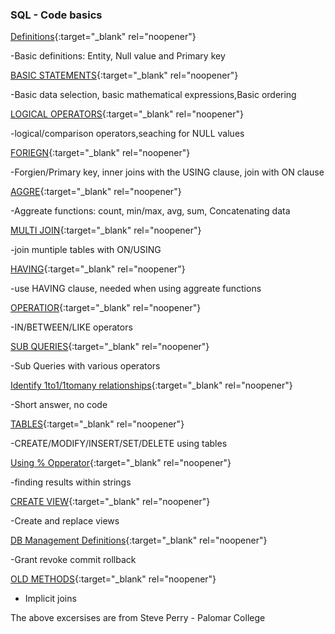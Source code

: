 ### SQL - Code basics
[Definitions](https://github.com/JamesBaierski/Portfolio/blob/main/SQL%20BASICS/SQL%20assign%201%20.pdf){:target="_blank" rel="noopener"}

 -Basic definitions: Entity, Null value and Primary key

[BASIC STATEMENTS](https://github.com/JamesBaierski/Portfolio/blob/main/SQL%20BASICS/SQL%20assign%202.pdf){:target="_blank" rel="noopener"}

-Basic data selection, basic mathematical expressions,Basic ordering

[LOGICAL OPERATORS](https://github.com/JamesBaierski/Portfolio/blob/main/SQL%20BASICS/SQL%20assign%203.pdf){:target="_blank" rel="noopener"}

-logical/comparison operators,seaching for NULL values

[FORIEGN](https://github.com/JamesBaierski/Portfolio/blob/main/SQL%20BASICS/SQL%20assign%204.pdf){:target="_blank" rel="noopener"}

-Forgien/Primary key, inner joins with the USING clause, join with ON clause

[AGGRE](https://github.com/JamesBaierski/Portfolio/blob/main/SQL%20BASICS/SQL%20assign%205.pdf){:target="_blank" rel="noopener"}

-Aggreate functions: count, min/max, avg, sum, Concatenating data

[MULTI JOIN](https://github.com/JamesBaierski/Portfolio/blob/main/SQL%20BASICS/SQL%20assign%206.pdf){:target="_blank" rel="noopener"}

-join muntiple tables with ON/USING

[HAVING](https://github.com/JamesBaierski/Portfolio/blob/main/SQL%20BASICS/SQL%20assign%207.pdf){:target="_blank" rel="noopener"}

-use HAVING clause, needed when using aggreate functions 

[OPERATIOR](https://github.com/JamesBaierski/Portfolio/blob/main/SQL%20BASICS/SQL%20assign%208.pdf){:target="_blank" rel="noopener"}

-IN/BETWEEN/LIKE operators  

[SUB QUERIES](https://github.com/JamesBaierski/Portfolio/blob/main/SQL%20BASICS/SQL%20assign%209.pdf){:target="_blank" rel="noopener"}

-Sub Queries with various operators 

[Identify 1to1/1tomany relationships](https://github.com/JamesBaierski/JB/blob/main/SQL%20BASICS/SQL%20assign%2010.pdf){:target="_blank" rel="noopener"}

-Short answer, no code

[TABLES](https://github.com/JamesBaierski/JB/blob/main/SQL%20BASICS/SQL%20assign%2011.pdf){:target="_blank" rel="noopener"}

-CREATE/MODIFY/INSERT/SET/DELETE using tables

[Using % Opperator](https://github.com/JamesBaierski/JB/blob/main/SQL%20BASICS/SQL%20assign%2012.pdf){:target="_blank" rel="noopener"}

-finding results within strings


[CREATE VIEW](https://github.com/JamesBaierski/JB/blob/main/SQL%20BASICS/SQL%20assign%2013.pdf){:target="_blank" rel="noopener"}

-Create and replace views

[DB Management Definitions](https://github.com/JamesBaierski/JB/blob/main/SQL%20BASICS/SQL%20assign%2014.pdf){:target="_blank" rel="noopener"}

-Grant revoke commit rollback

[OLD METHODS](https://github.com/JamesBaierski/JB/blob/main/SQL%20BASICS/SQL%20assign%2015.pdf){:target="_blank" rel="noopener"}

- Implicit joins


The above excersises are from  Steve Perry - Palomar College

